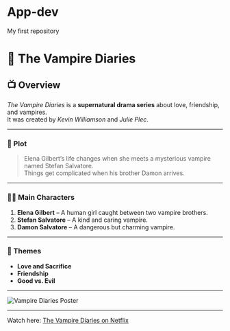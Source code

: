 # App-dev
My first repository
# 🧛 The Vampire Diaries

## 📺 Overview
*The Vampire Diaries* is a **supernatural drama series** about love, friendship, and vampires.  
It was created by *Kevin Williamson* and *Julie Plec*.

---

### 📖 Plot
> Elena Gilbert’s life changes when she meets a mysterious vampire named Stefan Salvatore.  
> Things get complicated when his brother Damon arrives.

---

### 🧍‍♀️ Main Characters
1. **Elena Gilbert** – A human girl caught between two vampire brothers.  
2. **Stefan Salvatore** – A kind and caring vampire.  
3. **Damon Salvatore** – A dangerous but charming vampire.  

---

### 💞 Themes
- **Love and Sacrifice**  
- **Friendship**  
- **Good vs. Evil**

---

![Vampire Diaries Poster](https://upload.wikimedia.org/wikipedia/en/2/22/The_Vampire_Diaries_Season_1_DVD.jpg)

---

Watch here: [The Vampire Diaries on Netflix](https://www.netflix.com/title/70143860)
